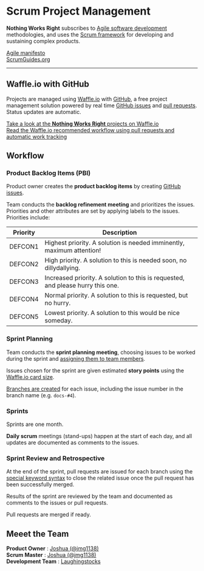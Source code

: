 # Scrum Project Management  

__Nothing Works Right__ subscribes to [Agile software development](https://www.agilealliance.org/agile101/the-agile-manifesto/) methodologies, and uses the [Scrum framework](http://scrumguides.org) for developing and sustaining complex products.  

[Agile manifesto](https://www.agilealliance.org/agile101/the-agile-manifesto/)  
[ScrumGuides.org](http://scrumguides.org)  

---  

## Waffle.io with GitHub  

Projects are managed using [Waffle.io](https://waffle.io) with [GitHub](https://github.com), a free project management solution powered by real time [GitHub issues](https://help.github.com/articles/about-issues/) and [pull requests](https://help.github.com/articles/about-pull-requests/). Status updates are automatic.  

[Take a look at the __Nothing Works Right__ projects on Waffle.io](https://waffle.io/nothingworksright?tab=projects)  
[Read the Waffle.io recommended workflow using pull requests and automatic work tracking](https://github.com/waffleio/waffle.io/wiki/Recommended-Workflow-Using-Pull-Requests-&-Automatic-Work-Tracking)  

## Workflow  

### Product Backlog Items (PBI)  

Product owner creates the __product backlog items__ by creating [GitHub issues](https://help.github.com/articles/about-issues/).  

Team conducts the __backlog refinement meeting__ and prioritizes the issues. Priorities and other attributes are set by applying labels to the issues. Priorities include:

Priority|Description
---|---
DEFCON1|Highest priority. A solution is needed imminently, maximum attention!
DEFCON2|High priority. A solution to this is needed soon, no dillydallying.
DEFCON3|Increased priority. A solution to this is requested, and please hurry this one.
DEFCON4|Normal priority. A solution to this is requested, but no hurry.
DEFCON5|Lowest priority. A solution to this would be nice someday.

### Sprint Planning  

Team conducts the __sprint planning meeting__, choosing issues to be worked during the sprint and [assigning them to team members](https://help.github.com/articles/assigning-issues-and-pull-requests-to-other-github-users/).  

Issues chosen for the sprint are given estimated __story points__ using the [Waffle.io card size](https://github.com/waffleio/waffle.io/wiki/FAQs#planning-and-estimation-1).  

[Branches are created](https://help.github.com/articles/creating-and-deleting-branches-within-your-repository/) for each issue, including the issue number in the branch name (e.g. `docs-#4`).  

### Sprints  

Sprints are one month.  

__Daily scrum__ meetings (stand-ups) happen at the start of each day, and all updates are documented as comments to the issues.  

### Sprint Review and Retrospective

At the end of the sprint, pull requests are issued for each branch using the [special keyword syntax](https://github.com/blog/1506-closing-issues-via-pull-requests) to close the related issue once the pull request has been successfully merged.  

Results of the sprint are reviewed by the team and documented as comments to the issues or pull requests.  

Pull requests are merged if ready.  

## Meeet the Team  

__Product Owner__ : [Joshua (@jmg1138)](https://github.com/jmg1138)  
__Scrum Master__ : [Joshua (@jmg1138)](https://github.com/jmg1138)  
__Development Team__ : [Laughingstocks](https://github.com/orgs/nothingworksright/teams/laughingstocks)  
